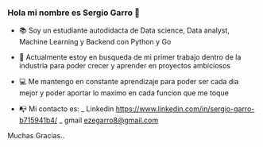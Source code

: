 ### Hola mi nombre es Sergio Garro 👋

- 📚 Soy un estudiante autodidacta de Data science, Data analyst,  Machine Learning y Backend con Python y Go

- 👔 Actualmente estoy en busqueda de mi primer trabajo dentro de la industria para poder crecer y aprender en proyectos ambiciosos

- 💻 Me mantengo en constante aprendizaje para poder ser cada dia mejor y poder aportar lo maximo en cada funcion que me toque

- 📭 Mi contacto es: 
                      _ Linkedin https://www.linkedin.com/in/sergio-garro-b715941b4/
                      _ gmail ezegarro8@gmail.com
                      
 Muchas Gracias..
